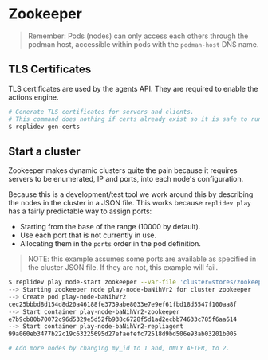# Zookeeper

> Remember: Pods (nodes) can only access each others through the podman host,
> accessible within pods with the `podman-host` DNS name.

## TLS Certificates

TLS certificates are used by the agents API.
They are required to enable the actions engine.

```bash
# Generate TLS certificates for servers and clients.
# This command does nothing if certs already exist so it is safe to run many time.
$ replidev gen-certs
```

## Start a cluster

Zookeeper makes dynamic clusters quite the pain because it requires servers
to be enumerated, IP and ports, into each node's configuration.

Because this is a development/test tool we work around this by describing the
nodes in the cluster in a JSON file.
This works because `replidev play` has a fairly predictable way to assign ports:

* Starting from the base of the range (10000 by default).
* Use each port that is not currently in use.
* Allocating them in the `ports` order in the pod definition.

> NOTE: this example assumes some ports are available as specified in the cluster JSON file.
> If they are not, this example will fail.

```bash
$ replidev play node-start zookeeper --var-file 'cluster=stores/zookeeper/cluster.example.json' --var 'my_id=0'
--> Starting zookeeper node play-node-baNihVr2 for cluster zookeeper
--> Create pod play-node-baNihVr2
cec25bbbd8d154d8d20a46188fe3739abe8033e7e9ef61fbd18d5547f100aa8f
--> Start container play-node-baNihVr2-zookeeper
e7b9cb80b70072c96d5329e5d52fb938c6728f5d1ad2ecbb74633c785f6aa614
--> Start container play-node-baNihVr2-repliagent
99a060eb3477b22c19c63225695d27efaefefc72518d9bd506e93ab03201b005

# Add more nodes by changing my_id to 1 and, ONLY AFTER, to 2.
```
